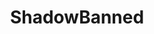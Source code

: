 ---
title: ShadowBanned
crosslinks:
- The_Donald
- help
- AskReddit
- news
- politics
- gaming
- funny
- amishadowbanned
- Showerthoughts
- nba
- pics
- conspiracy
- jailbreak
- GlobalOffensive
- worldnews
- gonewild
- Jokes
- todayilearned
- pcmasterrace
- formula1
---